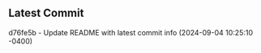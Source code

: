 
## Latest Commit
d76fe5b - Update README with latest commit info (2024-09-04 10:25:10 -0400) <Yunxi-Zhou>
